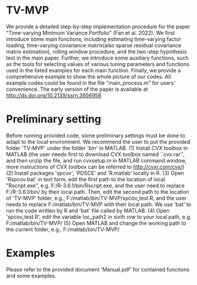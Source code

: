 # TV-MVP
We provide a detailed step-by-step implementation procedure for the paper "Time-varying Minimum Variance Portfolio" (Fan et al. 2022). We first introduce some main functions, including estimating time-varying factor loading, time-varying covariance matrix(also sparse residual covariance matrix estimation), rolling window procedure, and the two-step hypothesis test in the main paper. Further, we introduce some auxiliary functions, such as the tools for selecting values of various tuning parameters and functions used in the listed examples for each main function. Finally, we provide a comprehensive example to show the whole picture of our codes. All example codes could be found in the file "main_process.m" for users' convenience. The early version of the paper is available at http://dx.doi.org/10.2139/ssrn.3956956

# Preliminary setting
Before running provided code, some preliminary settings must be done to adapt to the local environment. We recommend the user to put the provided folder 'TV-MVP' under the folder 'bin' in MATLAB.
(1) Install CVX toolbox in MATLAB (the user needs first to download CVX toolbox named ``cvx.rar'', and then unzip the file, and run cvxsetup.m in MATLAB command window, more instructions of CVX toolbox can be referred to http://cvxr.com/cvx/)
(2) Install packages 'spcov', 'PDSCE' and 'R.matlab' locally in R.
(3) Open 'Rspcov.bat' in text form, edit the first path to the location of local "Rscript.exe", e.g. F:/R-3.6.1/bin/Rscript.exe, and the user need to replace F:/R-3.6.1/bin/ by their local path. Then, edit the second path to the location of 'TV-MVP' folder, e.g., F:/matlab/bin/TV-MVP/spcov_test.R, and the user needs to replace F:/matlab/bin/TV-MVP with their local path. We use 'bat' to run the code written by R and 'bat' file called by MATLAB.
(4) Open 'spcov\_test.R', edit the variable loc\_path2 in sixth row to your local path, e.g. F:/matlab/bin/TV-MVP/
(5) Open MATLAB and change the working path to the current folder, e.g., F:/matlab/bin/TV-MVP/

# Examples
Please refer to the provided document 'Manual.pdf' for contained functions and some examples.
